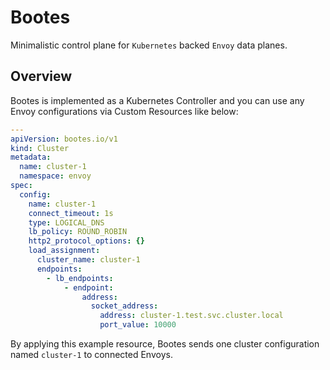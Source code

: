 # Bootes

Minimalistic control plane for `Kubernetes` backed `Envoy` data planes.

## Overview

Bootes is implemented as a Kubernetes Controller and you can use any Envoy configurations via Custom Resources like below:

```yaml
---
apiVersion: bootes.io/v1
kind: Cluster
metadata:
  name: cluster-1
  namespace: envoy
spec:
  config:
    name: cluster-1
    connect_timeout: 1s
    type: LOGICAL_DNS
    lb_policy: ROUND_ROBIN
    http2_protocol_options: {}
    load_assignment:
      cluster_name: cluster-1
      endpoints:
        - lb_endpoints:
            - endpoint:
                address:
                  socket_address:
                    address: cluster-1.test.svc.cluster.local
                    port_value: 10000
```

By applying this example resource, Bootes sends one cluster configuration named `cluster-1` to connected Envoys.
